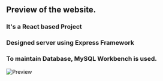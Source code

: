 ## Preview of the website. 
### It's a React based Project 
### Designed server using Express Framework
### To maintain Database, MySQL Workbench is used.

![Preview](resources/HubPreview.png)